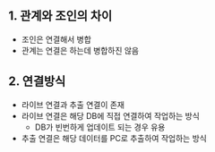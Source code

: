## 1. 관계와 조인의 차이

- 조인은 연결해서 병합
- 관계는 연결은 하는데 병합하진 않음

## 2. 연결방식

- 라이브 연결과 추출 연결이 존재
- 라이브 연결은 해당 DB에 직접 연결하여 작업하는 방식
    - DB가 빈번하게 업데이트 되는 경우 유용
- 추출 연결은 해당 데이터를 PC로 추출하여 작업하는 방식
